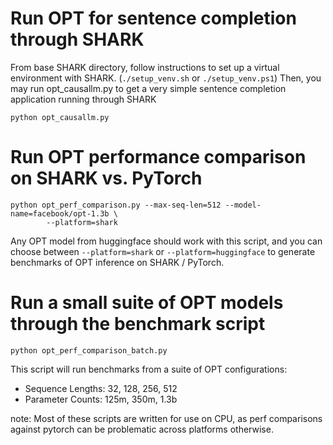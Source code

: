 # Run OPT for sentence completion through SHARK

From base SHARK directory, follow instructions to set up a virtual environment with SHARK. (`./setup_venv.sh` or `./setup_venv.ps1`)
Then, you may run opt_causallm.py to get a very simple sentence completion application running through SHARK
```
python opt_causallm.py
```

# Run OPT performance comparison on SHARK vs. PyTorch

```
python opt_perf_comparison.py --max-seq-len=512 --model-name=facebook/opt-1.3b \
        --platform=shark
```
Any OPT model from huggingface should work with this script, and you can choose between `--platform=shark` or `--platform=huggingface` to generate benchmarks of OPT inference on SHARK / PyTorch. 

# Run a small suite of OPT models through the benchmark script

```
python opt_perf_comparison_batch.py
```
This script will run benchmarks from a suite of OPT configurations:
- Sequence Lengths: 32, 128, 256, 512
- Parameter Counts: 125m, 350m, 1.3b

note: Most of these scripts are written for use on CPU, as perf comparisons against pytorch can be problematic across platforms otherwise.
